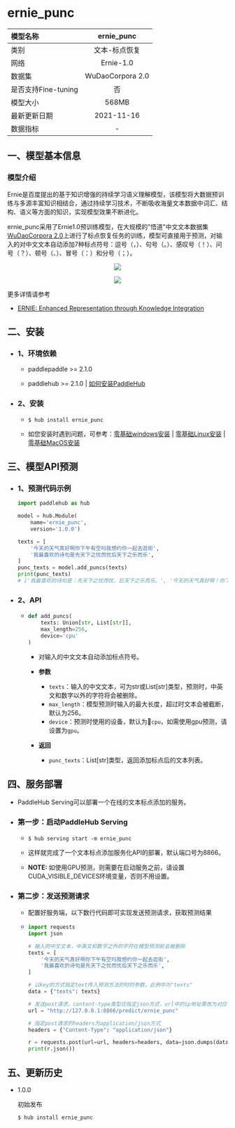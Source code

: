 # ernie_punc

|模型名称|ernie_punc|
| :--- | :---: |
|类别|文本-标点恢复|
|网络|Ernie-1.0|
|数据集|WuDaoCorpora 2.0|
|是否支持Fine-tuning|否|
|模型大小|568MB|
|最新更新日期|2021-11-16|
|数据指标|-|

## 一、模型基本信息

### 模型介绍

Ernie是百度提出的基于知识增强的持续学习语义理解模型，该模型将大数据预训练与多源丰富知识相结合，通过持续学习技术，不断吸收海量文本数据中词汇、结构、语义等方面的知识，实现模型效果不断进化。

ernie_punc采用了Ernie1.0预训练模型，在大规模的"悟道"中文文本数据集[WuDaoCorpora 2.0](https://resource.wudaoai.cn/home)上进行了标点恢复任务的训练，模型可直接用于预测，对输入的对中文文本自动添加7种标点符号：逗号（，）、句号（。）、感叹号（！）、问号（？）、顿号（、）、冒号（：）和分号（；）。

<p align="center">
<img src="https://bj.bcebos.com/paddlehub/paddlehub-img/ernie_network_1.png" hspace='10'/> <br />
</p>

<p align="center">
<img src="https://bj.bcebos.com/paddlehub/paddlehub-img/ernie_network_2.png" hspace='10'/> <br />
</p>


更多详情请参考
- [ERNIE: Enhanced Representation through Knowledge Integration](https://arxiv.org/abs/1904.09223)


## 二、安装

- ### 1、环境依赖

  - paddlepaddle >= 2.1.0

  - paddlehub >= 2.1.0    | [如何安装PaddleHub](../../../../docs/docs_ch/get_start/installation.rst)

- ### 2、安装

  - ```shell
    $ hub install ernie_punc
    ```
  - 如您安装时遇到问题，可参考：[零基础windows安装](../../../../docs/docs_ch/get_start/windows_quickstart.md)
 | [零基础Linux安装](../../../../docs/docs_ch/get_start/linux_quickstart.md) | [零基础MacOS安装](../../../../docs/docs_ch/get_start/mac_quickstart.md)


## 三、模型API预测  

- ### 1、预测代码示例

    ```python
    import paddlehub as hub

    model = hub.Module(
        name='ernie_punc',
        version='1.0.0')

    texts = [
        '今天的天气真好啊你下午有空吗我想约你一起去逛街',
        '我最喜欢的诗句是先天下之忧而忧后天下之乐而乐',
    ]
    punc_texts = model.add_puncs(texts)
    print(punc_texts)
    # ['我最喜欢的诗句是：先天下之忧而忧，后天下之乐而乐。', '今天的天气真好啊！你下午有空吗？我想约你一起去逛街。']
    ```

- ### 2、API
  - ```python
    def add_puncs(
        texts: Union[str, List[str]],
        max_length=256,
        device='cpu'
    )
    ```
    - 对输入的中文文本自动添加标点符号。

    - **参数**

      - `texts`：输入的中文文本，可为str或List[str]类型，预测时，中英文和数字以外的字符将会被删除。
      - `max_length`：模型预测时输入的最大长度，超过时文本会被截断，默认为256。
      - `device`：预测时使用的设备，默认为`cpu`，如需使用gpu预测，请设置为`gpu`。

    - **返回**

      - `punc_texts`：List[str]类型，返回添加标点后的文本列表。


## 四、服务部署

- PaddleHub Serving可以部署一个在线的文本标点添加的服务。

- ### 第一步：启动PaddleHub Serving

  - ```shell
    $ hub serving start -m ernie_punc
    ```

  - 这样就完成了一个文本标点添加服务化API的部署，默认端口号为8866。

  - **NOTE:** 如使用GPU预测，则需要在启动服务之前，请设置CUDA_VISIBLE_DEVICES环境变量，否则不用设置。

- ### 第二步：发送预测请求

  - 配置好服务端，以下数行代码即可实现发送预测请求，获取预测结果

  - ```python
    import requests
    import json

    # 输入的中文文本，中英文和数字之外的字符在模型预测前会被删除
    texts = [
        '今天的天气真好啊你下午有空吗我想约你一起去逛街',
        '我最喜欢的诗句是先天下之忧而忧后天下之乐而乐',
    ]

    # 以key的方式指定text传入预测方法的时的参数，此例中为"texts"
    data = {"texts": texts}

    # 发送post请求，content-type类型应指定json方式，url中的ip地址需改为对应机器的ip
    url = "http://127.0.0.1:8866/predict/ernie_punc"

    # 指定post请求的headers为application/json方式
    headers = {"Content-Type": "application/json"}

    r = requests.post(url=url, headers=headers, data=json.dumps(data))
    print(r.json())
    ```

## 五、更新历史

* 1.0.0

  初始发布

  ```shell
  $ hub install ernie_punc
  ```
